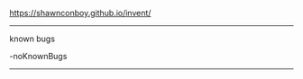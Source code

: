 https://shawnconboy.github.io/invent/
********************
known bugs

-noKnownBugs
********************

